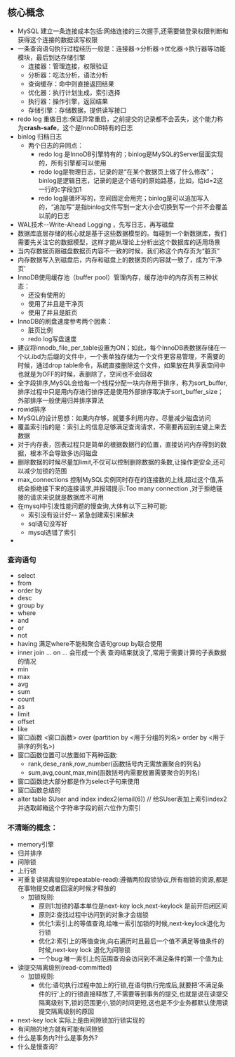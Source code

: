 ## 核心概念
- MySQL 建立一条连接成本包括:网络连接的三次握手,还需要做登录权限判断和获得这个连接的数据读写权限
- 一条查询语句执行过程经历一般是：连接器->分析器->优化器->执行器等功能模块，最后到达存储引擎
  + 连接器：管理连接，权限验证
  + 分析器：吃法分析，语法分析
  + 查询缓存：命中则直接返回结果
  + 优化器：执行计划生成，索引选择
  + 执行器：操作引擎，返回结果
  + 存储引擎：存储数据，提供读写接口
- redo log 重做日志:保证异常重启，之前提交的记录都不会丢失，这个能力称为**crash-safe**，这个是InnoDB特有的日志
- binlog 归档日志
  + 两个日志的异同点：
    * redo log 是InnoDB引擎特有的；binlog是MySQL的Server层面实现的，所有引擎都可以使用
    * redo log是物理日志，记录的是“在某个数据页上做了什么修改”；binlog是逻辑日志，记录的是这个语句的原始路基，比如，给id=2这一行的c字段加1
    * redo log是循环写的，空间固定会用完；binlog是可以追加写入的，“追加写”是指binlog文件写到一定大小会切换到写一个并不会覆盖以前的日志
- WAL技术--Write-Ahead Logging ，先写日志，再写磁盘
- 数据库底层存储的核心就是基于这些数据模型的。每碰到一个新数据库，我们需要先关注它的数据模型，这样才能从理论上分析出这个数据库的适用场景
- 当内存数据页跟磁盘数据页内容不一致的时候，我们称这个内存页为“脏页”
- 内存数据写入到磁盘后，内存和磁盘上的数据页的内容就一致了，成为‘干净页’
- InnoDB使用缓存池（buffer pool）管理内存，缓存池中的内存页有三种状态：
  + 还没有使用的
  + 使用了并且是干净页
  + 使用了并且是脏页
- InnoDB的刷盘速度参考两个因素：
  + 脏页比例
  + redo log写盘速度
- 建议将innodb_file_per_table设置为ON；如此，每个InnoDB表数据存储在一个以.ibd为后缀的文件中，一个表单独存储为一个文件更容易管理，不需要的时候，通过drop table命令，系统直接删除这个文件，如果放在共享表空间中也就是为OFF的时候，表删除了，空间也不会回收
- 全字段排序,MySQL会给每一个线程分配一块内存用于排序，称为sort_buffer,排序过程中只是用内存进行排序还是使用外部排序取决于sort_buffer_size；外部排序一般使用归并排序算法
- rowid排序
- MySQL的设计思想：如果内存够，就要多利用内存，尽量减少磁盘访问
- 覆盖索引指的是：索引上的信息足够满足查询请求，不需要再回到主键上来去数据
- 对于内存表，回表过程只是简单的根据数据行的位置，直接访问内存得到的数据，根本不会导致多访问磁盘
- 删除数据的时候尽量加limit,不仅可以控制删除数据的条数,让操作更安全,还可以减少加锁的范围
- max_connections 控制MySQL实例同时存在的连接数的上线,超过这个值,系统会拒绝接下来的连接请求,并报错提示:Too many connection ,对于拒绝链接的请求来说就是数据库不可用
- 在mysql中引发性能问题的慢查询,大体有以下三种可能:
  + 索引没有设计好-- 紧急创建索引来解决
  + sql语句没写好
  + mysql选错了索引
- 


### 查询语句
- select 
- from 
- order by 
- desc
- group by 
- where
- and
- or
- not
- having 满足where不能和聚合语句group by联合使用
- inner join ... on ... 会形成一个表 查询结束就没了,常用于需要计算的子表数据的情况
- min
- max
- avg
- sum
- count
- as
- limit 
- offset
- like
- 窗口函数 <窗口函数> over (partition by <用于分组的列名> order by <用于排序的列名>) 
- 窗口函数位置可以放置如下两种函数:
  + rank,dese_rank,row_number(函数括号内无需放置聚合的列名)
  + sum,avg,count,max,min(函数括号内需要放置需要聚合的列名)
- 窗口函数绝大部分都是作为select子句来使用
- 窗口函数总结的
- alter table SUser and index index2(email(6)) // 给SUser表加上索引index2并选取邮箱这个字符串字段的前六位作为索引

### 不清晰的概念：
- memory引擎
- 归并排序
- 间隙锁
- 上行锁
- 可重复读隔离级别(repeatable-read):遵循两阶段锁协议,所有枷锁的资源,都是在事物提交或者回滚的时候才释放的
  + 加锁规则:
    * 原则1:加锁的基本单位是next-key lock,next-keylock 是前开后闭区间
    * 原则2:查找过程中访问到的对象才会枷锁
    * 优化1:索引上的等值查询,给唯一索引加锁的时候,next-keylock退化为行锁
    * 优化2:索引上的等值查询,向右遍历时且最后一个值不满足等值条件的时候,next-key lock 退化为间隙锁
    * 一个bug:唯一索引上的范围查询会访问到不满足条件的第一个值为止
- 读提交隔离级别(read-committed)
  + 加锁规则:
    * 优化:语句执行过程中加上的行锁,在语句执行完成后,就要把‘不满足条件的行'上的行锁直接释放了,不需要等到事务的提交,也就是说在读提交隔离级别下,锁的范围更小,锁的时间更短,这也是不少业务都默认使用读提交隔离级别的原因
- next-key lock 实际上是由间隙锁加行锁实现的
- 有间隙的地方就有可能有间隙锁
- 什么是事务内?什么是事务外?
- 什么是慢查询?